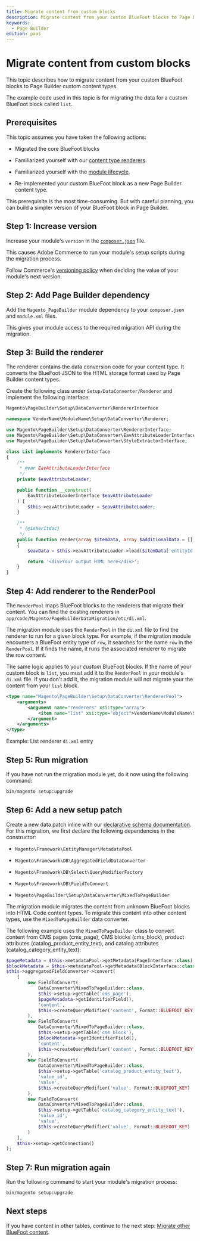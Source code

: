 ```yaml
---
title: Migrate content from custom blocks
description: Migrate content from your custom BlueFoot blocks to Page Builder custom content types.
keywords:
  - Page Builder
edition: paas
---
```


# Migrate content from custom blocks

This topic describes how to migrate content from your custom BlueFoot blocks to Page Builder custom content types.

The example code used in this topic is for migrating the data for a custom BlueFoot block called `list`.

## Prerequisites

This topic assumes you have taken the following actions:

-  Migrated the core BlueFoot blocks

-  Familiarized yourself with our [content type renderers](how-content-migration-works.md).

-  Familiarized yourself with the [module lifecycle](https://developer.adobe.com/commerce/php/development/prepare/extension-lifecycle/).

-  Re-implemented your custom BlueFoot block as a new Page Builder content type.

  This prerequisite is the most time-consuming. But with careful planning, you can build a simpler version of your BlueFoot block in Page Builder.

## Step 1: Increase version

Increase your module's `version` in the [`composer.json`](https://developer.adobe.com/commerce/php/development/build/composer-integration/) file.

This causes Adobe Commerce to run your module's setup scripts during the migration process.

<InlineAlert variant="info" slots="text"/>

Follow Commerce's [versioning policy](https://developer.adobe.com/commerce/php/development/versioning/) when deciding the value of your module's next version.

## Step 2: Add Page Builder dependency

Add the `Magento_PageBuilder` module dependency to your `composer.json` and `module.xml` files.

This gives your module access to the required migration API during the migration.

## Step 3: Build the renderer

The renderer contains the data conversion code for your content type. It converts the BlueFoot JSON to the HTML storage format used by Page Builder content types.

Create the following class under `Setup/DataConverter/Renderer` and implement the following interface:

```php
Magento\PageBuilder\Setup\DataConverter\RendererInterface
```

```php
namespace VendorName\ModuleName\Setup\DataConverter\Renderer;

use Magento\PageBuilder\Setup\DataConverter\RendererInterface;
use Magento\PageBuilder\Setup\DataConverter\EavAttributeLoaderInterface;
use Magento\PageBuilder\Setup\DataConverter\StyleExtractorInterface;

class List implements RendererInterface
{
    /**
     * @var EavAttributeLoaderInterface
     */
    private $eavAttributeLoader;

    public function __construct(
        EavAttributeLoaderInterface $eavAttributeLoader
    ) {
        $this->eavAttributeLoader = $eavAttributeLoader;
    }

    /**
     * {@inheritdoc}
     */
    public function render(array $itemData, array $additionalData = [])
    {
        $eavData = $this->eavAttributeLoader->load($itemData['entityId']);

        return '<div>Your output HTML here</div>';
    }
}
```

## Step 4: Add renderer to the RenderPool

The `RenderPool` maps BlueFoot blocks to the renderers that migrate their content. You can find the existing renderers in `app/code/Magento/PageBuilderDataMigration/etc/di.xml`.

The migration module uses the `RenderPool` in the `di.xml` file to find the renderer to run for a given block type. For example, if the migration module encounters a BlueFoot entity type of `row`, it searches for the name `row` in the `RenderPool`. If it finds the name, it runs the associated renderer to migrate the row content.

The same logic applies to your _custom_ BlueFoot blocks. If the name of your custom block is `list`, you must add it to the `RenderPool` in your module's `di.xml` file. If you don't add it, the migration module will not migrate your the content from your `list` block.

```xml
<type name="Magento\PageBuilder\Setup\DataConverter\RendererPool">
    <arguments>
        <argument name="renderers" xsi:type="array">
            <item name="list" xsi:type="object">VendorName\ModuleName\Setup\DataConverter\Renderer\List</item>
        </argument>
    </arguments>
</type>
```

Example: List renderer `di.xml` entry

## Step 5: Run migration

If you have not run the migration module yet, do it now using the following command:

```bash
bin/magento setup:upgrade
```

## Step 6: Add a new setup patch

Create a new data patch inline with our [declarative schema documentation](https://developer.adobe.com/commerce/php/development/components/declarative-schema/patches/). For this migration, we first declare the following dependencies in the constructor:

-  `Magento\Framework\EntityManager\MetadataPool`

-  `Magento\Framework\DB\AggregatedFieldDataConverter`

-  `Magento\Framework\DB\Select\QueryModifierFactory`

-  `Magento\Framework\DB\FieldToConvert`

-  `Magento\PageBuilder\Setup\DataConverter\MixedToPageBuilder`

<InlineAlert variant="info" slots="text"/>

The migration module migrates the content from unknown BlueFoot blocks into HTML Code content types. To migrate this content into other content types, use the `MixedToPageBuilder` data converter.

The following example uses the `MixedToPageBuilder` class to convert content from CMS pages (cms_page), CMS blocks (cms_block), product attributes (catalog_product_entity_text), and catalog attributes (catalog_category_entity_text):

```php
$pageMetadata = $this->metadataPool->getMetadata(PageInterface::class);
$blockMetadata = $this->metadataPool->getMetadata(BlockInterface::class);
$this->aggregatedFieldConverter->convert(
    [
        new FieldToConvert(
            DataConverter\MixedToPageBuilder::class,
            $this->setup->getTable('cms_page'),
            $pageMetadata->getIdentifierField(),
            'content',
            $this->createQueryModifier('content', Format::BLUEFOOT_KEY)
        ),
        new FieldToConvert(
            DataConverter\MixedToPageBuilder::class,
            $this->setup->getTable('cms_block'),
            $blockMetadata->getIdentifierField(),
            'content',
            $this->createQueryModifier('content', Format::BLUEFOOT_KEY)
        ),
        new FieldToConvert(
            DataConverter\MixedToPageBuilder::class,
            $this->setup->getTable('catalog_product_entity_text'),
            'value_id',
            'value',
            $this->createQueryModifier('value', Format::BLUEFOOT_KEY)
        ),
        new FieldToConvert(
            DataConverter\MixedToPageBuilder::class,
            $this->setup->getTable('catalog_category_entity_text'),
            'value_id',
            'value',
            $this->createQueryModifier('value', Format::BLUEFOOT_KEY)
        )
    ],
    $this->setup->getConnection()
);
```

## Step 7: Run migration again

Run the following command to start your module's migration process:

```bash
bin/magento setup:upgrade
```

## Next steps

If you have content in other tables, continue to the next step: [Migrate other BlueFoot content](migrate-other-bluefoot-content.md).

